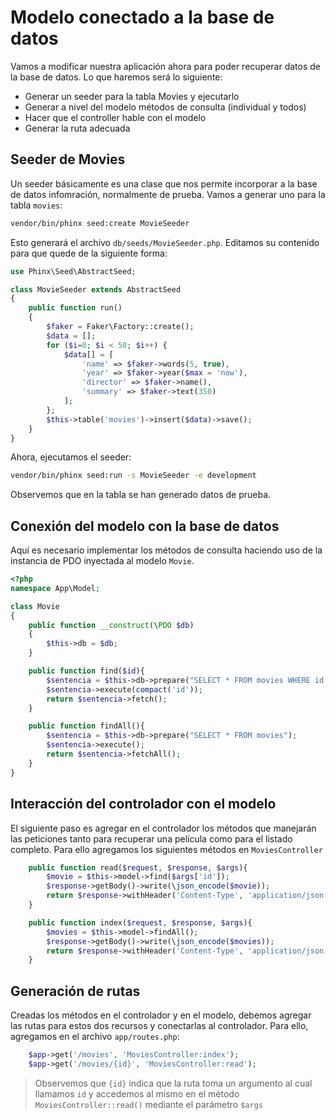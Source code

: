 # Modelo conectado a la base de datos

Vamos a modificar nuestra aplicación ahora para poder recuperar datos de la base de datos. Lo que haremos será lo siguiente:

* Generar un seeder para la tabla Movies y ejecutarlo
* Generar a nivel del modelo métodos de consulta (individual y todos)
* Hacer que el controller hable con el modelo
* Generar la ruta adecuada

## Seeder de Movies

Un seeder básicamente es una clase que nos permite incorporar a la base de datos infomración, normalmente de prueba. Vamos a generar uno para la tabla `movies`:

```bash
vendor/bin/phinx seed:create MovieSeeder
```

Esto generará el archivo `db/seeds/MovieSeeder.php`. Editamos su contenido para que quede de la siguiente forma:

```php
use Phinx\Seed\AbstractSeed;

class MovieSeeder extends AbstractSeed
{
    public function run()
    {
        $faker = Faker\Factory::create();
        $data = [];
        for ($i=0; $i < 50; $i++) {
            $data[] = [
                'name' => $faker->words(5, true),
                'year' => $faker->year($max = 'now'),
                'director' => $faker->name(),
                'summary' => $faker->text(350)
            ];
        };
        $this->table('movies')->insert($data)->save();
    }
}
```

Ahora, ejecutamos el seeder:

```bash
vendor/bin/phinx seed:run -s MovieSeeder -e development
```

Observemos que en la tabla se han generado datos de prueba.

## Conexión del modelo con la base de datos

Aquí es necesario implementar los métodos de consulta haciendo uso de la instancia de PDO inyectada al modelo `Movie`.

```php
<?php
namespace App\Model;

class Movie
{
    public function __construct(\PDO $db)
    {
        $this->db = $db;
    }

    public function find($id){
        $sentencia = $this->db->prepare("SELECT * FROM movies WHERE id = :id");
        $sentencia->execute(compact('id'));
        return $sentencia->fetch();
    }

    public function findAll(){
        $sentencia = $this->db->prepare("SELECT * FROM movies");    
        $sentencia->execute();    
        return $sentencia->fetchAll();        
    }
}
```

## Interacción del controlador con el modelo

El siguiente paso es agregar en el controlador los métodos que manejarán las peticiones tanto para recuperar una película como para el listado completo. Para ello agregamos los siguientes métodos en `MoviesController`

```php
    public function read($request, $response, $args){
        $movie = $this->model->find($args['id']);
        $response->getBody()->write(\json_encode($movie));
        return $response->withHeader('Content-Type', 'application/json');
    }

    public function index($request, $response, $args){
        $movies = $this->model->findAll();
        $response->getBody()->write(\json_encode($movies));
        return $response->withHeader('Content-Type', 'application/json');  
    }
```

## Generación de rutas

Creadas los métodos en el controlador y en el modelo, debemos agregar las rutas para estos dos recursos y conectarlas al controlador. Para ello, agregamos en el archivo `app/routes.php`:

```php
    $app->get('/movies', 'MoviesController:index');
    $app->get('/movies/{id}', 'MoviesController:read');
```

> Observemos que `{id}` indica que la ruta toma un argumento al cual llamamos `id` y accedemos al mismo en el método `MoviesController::read()` mediante el parámetro `$args`

